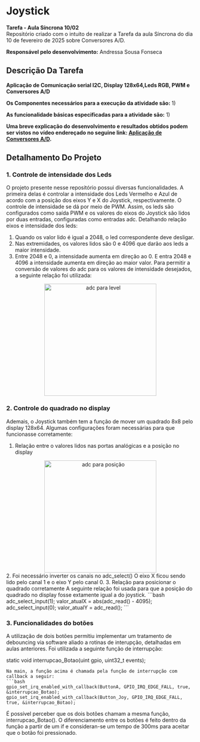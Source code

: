 # Joystick

__Tarefa - Aula Síncrona 10/02__<br>
Repositório criado com o intuito de realizar a Tarefa da aula Síncrona do dia 10 de fevereiro de 2025 sobre Conversores A/D.

__Responsável pelo desenvolvimento:__
Andressa Sousa Fonseca

## Descrição Da Tarefa 
__Aplicação de Comunicação serial I2C, Display 128x64,Leds RGB, PWM e Conversores A/D__  <br>

__Os Componentes necessários para a execução da atividade são:__
1) 

__As funcionalidade básicas especificadas para a atividade são:__
1) 


__Uma breve explicação do desenvolvimento e resultados obtidos podem ser vistos no vídeo endereçado no seguine link: [Aplicação de Conversores A/D]().__

## Detalhamento Do Projeto

### 1. Controle de intensidade dos Leds

O projeto presente nesse repositório possui diversas funcionalidades. A primeira delas é controlar a intensidade dos Leds Vermelho e Azul de acordo com a posição dos eixos Y e X do Joystick, respectivamente. O controle de intensidade se dá por meio de PWM. Assim, os leds são configurados como saída PWM e os valores do eixos do Joystick são lidos por duas entradas, configuradas como entradas adc. 
Detalhando relação eixos e intensidade dos leds:
1. Quando os valor lido é igual a 2048, o led correspondente deve desligar.
2. Nas extremidades, os valores lidos são 0 e 4096 que darão aos leds a maior intensidade.
3. Entre 2048 e 0, a intensidade aumenta em direção ao 0. E entra 2048 e 4096 a intensidade aumenta em direção ao maior valor.
Para permitir a conversão de valores do adc para os valores de intensidade desejados, a seguinte relação foi utilizada:

<div align="center">
  <img src="https://github.com/user-attachments/assets/c0de3dbc-b63b-4b27-854a-70cee4418c74" alt="adc para level" width="300"/>
</div>

### 2. Controle do quadrado no display
Ademais, o Joystick também tem a função de mover um quadrado 8x8 pelo display 128x64. Algumas configurações foram necessárias para que funcionasse corretamente:
1. Relação entre o valores lidos nas portas analógicas e a posição no display
<div align="center">
  <img src="https://github.com/user-attachments/assets/a171e55a-6301-45c9-bb29-7f78c7baa526" alt="adc para posição" width="300"/>
</div>
2. Foi necessário inverter os canais no adc_select()
O eixo X ficou sendo lido pelo canal 1 e o eixo Y pelo canal 0.
3. Relação para posicionar o quadrado corretamente
A seguinte relação foi usada para que a posição do quadrado no display fosse extamente igual a do joystick.
```bash
adc_select_input(1);
valor_atualX = abs(adc_read() - 4095);
adc_select_input(0);
valor_atualY = adc_read();
```

### 3. Funcionalidades do botões
A utilização de dois botões permitiu implementar um tratamento de debouncing via software aliado a rotinas de interupção, detalhadas em aulas anteriores. Foi utilizada a seguinte função de interrupção:

static void interrupcao_Botao(uint gpio, uint32_t events);
```
Na main, a função acima é chamada pela função de interrupção com callback a seguir:
```bash
gpio_set_irq_enabled_with_callback(ButtonA, GPIO_IRQ_EDGE_FALL, true, &interrupcao_Botao);
gpio_set_irq_enabled_with_callback(Button_Joy, GPIO_IRQ_EDGE_FALL, true, &interrupcao_Botao);
```
É possível perceber que os dois botões chamam a mesma função, interrupcao_Botao(). O diferenciamento entre os botões é feito dentro da função a partir de um if e consideran-se um tempo de 300ms para aceitar que o botão foi pressionado.
